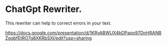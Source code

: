 # ChatGpt Rewriter.

This rewriter can help to correct errors in your text.

https://docs.google.com/presentation/d/1KRyABWUX4bDPapo97DnHRANBZggbfEtRO7g8XKRbSXI/edit?usp=sharing
